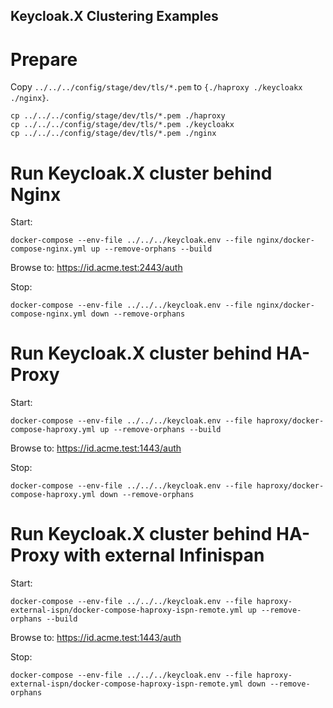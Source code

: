 Keycloak.X Clustering Examples
----

# Prepare

Copy `../../../config/stage/dev/tls/*.pem` to `{./haproxy ./keycloakx ./nginx}`.

```
cp ../../../config/stage/dev/tls/*.pem ./haproxy 
cp ../../../config/stage/dev/tls/*.pem ./keycloakx
cp ../../../config/stage/dev/tls/*.pem ./nginx
```

# Run Keycloak.X cluster behind Nginx
Start:
```
docker-compose --env-file ../../../keycloak.env --file nginx/docker-compose-nginx.yml up --remove-orphans --build
```

Browse to: https://id.acme.test:2443/auth

Stop:
```
docker-compose --env-file ../../../keycloak.env --file nginx/docker-compose-nginx.yml down --remove-orphans
```

# Run Keycloak.X cluster behind HA-Proxy

Start:
```
docker-compose --env-file ../../../keycloak.env --file haproxy/docker-compose-haproxy.yml up --remove-orphans --build
```

Browse to: https://id.acme.test:1443/auth

Stop:
```
docker-compose --env-file ../../../keycloak.env --file haproxy/docker-compose-haproxy.yml down --remove-orphans
```

# Run Keycloak.X cluster behind HA-Proxy with external Infinispan

Start:
```
docker-compose --env-file ../../../keycloak.env --file haproxy-external-ispn/docker-compose-haproxy-ispn-remote.yml up --remove-orphans --build
```

Browse to: https://id.acme.test:1443/auth

Stop:
```
docker-compose --env-file ../../../keycloak.env --file haproxy-external-ispn/docker-compose-haproxy-ispn-remote.yml down --remove-orphans
```